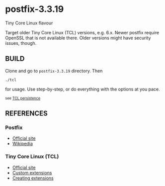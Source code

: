 # postfix-3.3.19
Tiny Core Linux flavour

Target older Tiny Core Linux (TCL) versions, e.g. 6.x.
Newer postfix require OpenSSL that is not available there.
Older versions might have security issues, though.

## BUILD

Clone and go to `postfix-3.3.19` directory. Then

```./tcl```

for usage. Use step-by-step, or do everything with the options at you pace.

<sup> see [TCL persistence](http://wiki.tinycorelinux.net/wiki:start#persistence)</sup>

## REFERENCES
### Postfix
* [Official site](http://www.postfix.org/)
* [Wikipedia](https://en.wikipedia.org/wiki/Postfix_(software))
### Tiny Core Linux (TCL)
* [Official site](http://www.tinycorelinux.net/)
* [Custom extensions](http://wiki.tinycorelinux.net/wiki:extension_for_settings)
* [Creating extensions](http://wiki.tinycorelinux.net/wiki:creating_extensions)
